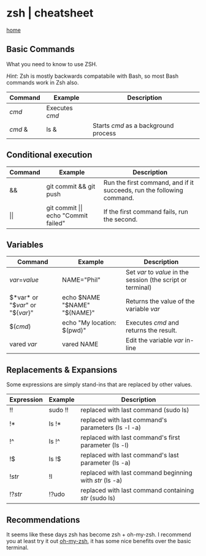 # zsh | cheatsheet
[home](../readme.md)

## Basic Commands
What you need to know to use ZSH.

*Hint*: Zsh is mostly backwards compatabile with Bash, so most Bash commands work in Zsh also.

| Command | Example | Description |
| --- | --- | --- |
| *cmd*  | Executes *cmd* |
| *cmd* & | ls & | Starts *cmd* as a background process |

## Conditional execution

| Command | Example | Description |
| --- | --- | --- |
| && | git commit && git push | Run the first command, and if it succeeds, run the following command. |
| \|\| | git commit \|\| echo "Commit failed" | If the first command fails, run the second. |

## Variables

| Command | Example | Description |
| --- | --- | --- |
| *var*=*value* | NAME="Phil" | Set *var* to *value* in the session (the script or terminal) |
| $*var* or "$*var*" or "${*var*}" | echo $NAME "$NAME" "${NAME}" | Returns the value of the variable *var* |
| $(*cmd*) | echo "My location: $(pwd)" | Executes *cmd* and returns the result. |
| vared *var* | vared NAME | Edit the variable *var* in-line |

## Replacements & Expansions
Some expressions are simply stand-ins that are replaced by other values.

| Expression | Example | Description |
| --- | --- | --- |
| !! | sudo !! | replaced with last command (sudo ls) |
| !* | ls !* | replaced with last command's parameters (ls -l -a) |
| !^ | ls !^ | replaced with last command's first parameter (ls -l) |
| !$ | ls !$ | replaced with last command's last parameter (ls -a) |
| !*str* | !l | replaced with last command beginning with *str* (ls -a) |
| !?*str* | !?udo | replaced with last command containing *str* (sudo ls) |

## Recommendations
It seems like these days zsh has become zsh + oh-my-zsh. I recommend you at least try it out [oh-my-zsh](https://github.com/robbyrussell/oh-my-zsh), it has some nice benefits over the basic terminal.